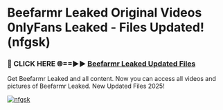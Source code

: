 # Beefarmr Leaked Original Videos 0nlyFans Leaked - Files Updated! (nfgsk)

<h3>🔴 CLICK HERE 🌐==►► <a href="https://tinyurl.com/2jnfzry5" rel="nofollow">Beefarmr Leaked Updated Files</a></h3>

Get Beefarmr Leaked and all content. Now you can access all videos and pictures of Beefarmr Leaked. New Updated Files 2025!

[![nfgsk](https://i.imgur.com/GyGTBgg.gif)](https://tinyurl.com/2jnfzry5)
